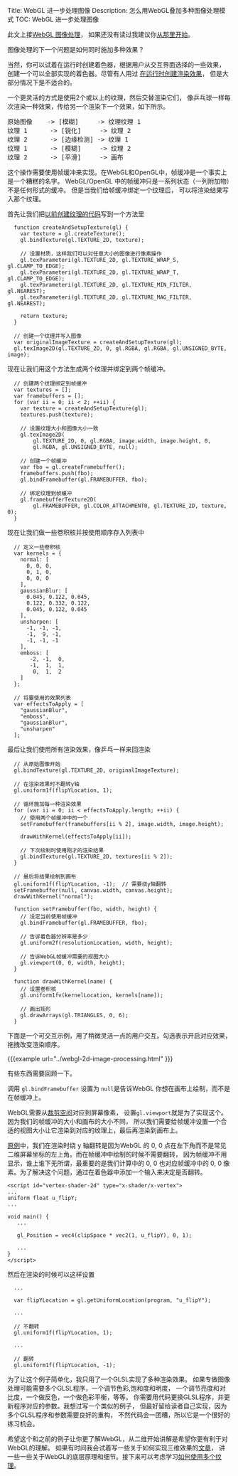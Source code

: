 Title: WebGL 进一步处理图像
Description: 怎么用WebGL叠加多种图像处理模式
TOC: WebGL 进一步处理图像


此文上接[WebGL 图像处理](webgl-image-processing.html)，
如果还没有读过我建议你[从那里开始](webgl-image-processing.html)。

图像处理的下一个问题是如何同时施加多种效果？

当然，你可以试着在运行时创建着色器，根据用户从交互界面选择的一些效果，
创建一个可以全部实现的着色器。尽管有人用过
[在运行时创建渲染效果](https://www.youtube.com/watch?v=cQUn0Zeh-0Q)，
但是大部分情况下是不适合的。

一个更灵活的方式是使用2个或以上的纹理，然后交替渲染它们，
像乒乓球一样每次渲染一种效果，传给另一个渲染下一个效果，如下所示。

<div class="webgl_center"><pre>原始图像    -&gt; [模糊]     -&gt; 纹理纹理 1
纹理 1      -&gt; [锐化]     -&gt; 纹理 2
纹理 2      -&gt; [边缘检测] -&gt; 纹理 1
纹理 1      -&gt; [模糊]     -&gt; 纹理 2
纹理 2      -&gt; [平滑]     -&gt; 画布</pre></div>

这个操作需要使用帧缓冲来实现。在WebGL和OpenGL中，帧缓冲是一个事实上是一个糟糕的名字。
WebGL/OpenGL 中的帧缓冲只是一系列状态（一列附加物）不是任何形式的缓冲。
但是当我们给帧缓冲绑定一个纹理后，
可以将渲染结果写入那个纹理。

首先让我们把[以前创建纹理的代码](webgl-image-processing.html)写到一个方法里

```
  function createAndSetupTexture(gl) {
    var texture = gl.createTexture();
    gl.bindTexture(gl.TEXTURE_2D, texture);

    // 设置材质，这样我们可以对任意大小的图像进行像素操作
    gl.texParameteri(gl.TEXTURE_2D, gl.TEXTURE_WRAP_S, gl.CLAMP_TO_EDGE);
    gl.texParameteri(gl.TEXTURE_2D, gl.TEXTURE_WRAP_T, gl.CLAMP_TO_EDGE);
    gl.texParameteri(gl.TEXTURE_2D, gl.TEXTURE_MIN_FILTER, gl.NEAREST);
    gl.texParameteri(gl.TEXTURE_2D, gl.TEXTURE_MAG_FILTER, gl.NEAREST);

    return texture;
  }

  // 创建一个纹理并写入图像
  var originalImageTexture = createAndSetupTexture(gl);
  gl.texImage2D(gl.TEXTURE_2D, 0, gl.RGBA, gl.RGBA, gl.UNSIGNED_BYTE, image);
```

现在让我们用这个方法生成两个纹理并绑定到两个帧缓冲。

```
  // 创建两个纹理绑定到帧缓冲
  var textures = [];
  var framebuffers = [];
  for (var ii = 0; ii < 2; ++ii) {
    var texture = createAndSetupTexture(gl);
    textures.push(texture);

    // 设置纹理大小和图像大小一致
    gl.texImage2D(
        gl.TEXTURE_2D, 0, gl.RGBA, image.width, image.height, 0,
        gl.RGBA, gl.UNSIGNED_BYTE, null);

    // 创建一个帧缓冲
    var fbo = gl.createFramebuffer();
    framebuffers.push(fbo);
    gl.bindFramebuffer(gl.FRAMEBUFFER, fbo);

    // 绑定纹理到帧缓冲
    gl.framebufferTexture2D(
        gl.FRAMEBUFFER, gl.COLOR_ATTACHMENT0, gl.TEXTURE_2D, texture, 0);
  }
```

现在让我们做一些卷积核并按使用顺序存入列表中

```
  // 定义一些卷积核
  var kernels = {
    normal: [
      0, 0, 0,
      0, 1, 0,
      0, 0, 0
    ],
    gaussianBlur: [
      0.045, 0.122, 0.045,
      0.122, 0.332, 0.122,
      0.045, 0.122, 0.045
    ],
    unsharpen: [
      -1, -1, -1,
      -1,  9, -1,
      -1, -1, -1
    ],
    emboss: [
       -2, -1,  0,
       -1,  1,  1,
        0,  1,  2
    ]
  };

  // 将要使用的效果列表
  var effectsToApply = [
    "gaussianBlur",
    "emboss",
    "gaussianBlur",
    "unsharpen"
  ];
```

最后让我们使用所有渲染效果，像乒乓一样来回渲染

```
  // 从原始图像开始
  gl.bindTexture(gl.TEXTURE_2D, originalImageTexture);

  // 在渲染效果时不翻转y轴
  gl.uniform1f(flipYLocation, 1);

  // 循环施加每一种渲染效果
  for (var ii = 0; ii < effectsToApply.length; ++ii) {
    // 使用两个帧缓冲中的一个
    setFramebuffer(framebuffers[ii % 2], image.width, image.height);

    drawWithKernel(effectsToApply[ii]);

    // 下次绘制时使用刚才的渲染结果
    gl.bindTexture(gl.TEXTURE_2D, textures[ii % 2]);
  }

  // 最后将结果绘制到画布
  gl.uniform1f(flipYLocation, -1);  // 需要绕y轴翻转
  setFramebuffer(null, canvas.width, canvas.height);
  drawWithKernel("normal");

  function setFramebuffer(fbo, width, height) {
    // 设定当前使用帧缓冲
    gl.bindFramebuffer(gl.FRAMEBUFFER, fbo);

    // 告诉着色器分辨率是多少
    gl.uniform2f(resolutionLocation, width, height);

    // 告诉WebGL帧缓冲需要的视图大小
    gl.viewport(0, 0, width, height);
  }

  function drawWithKernel(name) {
    // 设置卷积核
    gl.uniform1fv(kernelLocation, kernels[name]);

    // 画出矩形
    gl.drawArrays(gl.TRIANGLES, 0, 6);
  }
```

下面是一个可交互示例，用了稍微灵活一点的用户交互。勾选表示开启对应效果，
拖拽改变渲染顺序。

{{{example url="../webgl-2d-image-processing.html" }}}

有些东西需要回顾一下。

调用 <code>gl.bindFramebuffer</code> 设置为 <code>null</code>是告诉WebGL
你想在画布上绘制，而不是在帧缓冲上。

WebGL需要从[裁剪空间](webgl-fundamentals.html)对应到屏幕像素，
设置<code>gl.viewport</code>就是为了实现这个。因为我们的帧缓冲的大小和画布的大小不同，
所以我们需要给帧缓冲设置一个合适的视图大小让它渲染到对应的纹理上，最后再渲染到画布上。

[原例](webgl-fundamentals.html)中，我们在渲染时绕 y 轴翻转是因为WebGL
的 0, 0 点在左下角而不是常见二维屏幕坐标的左上角。而在帧缓冲中绘制的时候不需要翻转，
因为帧缓冲不用显示，谁上谁下无所谓，最重要的是我们计算中的 0, 0 也对应帧缓冲中的 0, 0
像素。为了解决这个问题，通过在着色器中添加一个输入来决定是否翻转。

```
<script id="vertex-shader-2d" type="x-shader/x-vertex">
...
uniform float u_flipY;
...

void main() {
   ...

   gl_Position = vec4(clipSpace * vec2(1, u_flipY), 0, 1);

   ...
}
</script>
```

然后在渲染的时候可以这样设置

```
  ...

  var flipYLocation = gl.getUniformLocation(program, "u_flipY");

  ...

  // 不翻转
  gl.uniform1f(flipYLocation, 1);

  ...

  // 翻转
  gl.uniform1f(flipYLocation, -1);

```

为了让这个例子简单化，我只用了一个GLSL实现了多种渲染效果。
如果专做图像处理可能需要多个GLSL程序，一个调节色彩,饱和度和明度，
一个调节亮度和对比度，一个做反色，一个做色彩平衡，等等。
你需要用代码更换GLSL程序，并更新程序对应的参数。我想过写一个类似的例子，
但最好留给读者自己实现，因为多个GLSL程序和参数需要良好的重构，
不然代码会一团糟，所以它是一个很好的练习机会。

希望这个和之前的例子让你更了解WebGL，从二维开始讲解是希望你更有利于对WebGL的理解。
如果有时间我会试着写一些关于如何实现三维效果的[文章](webgl-2d-translation.html)，
讲一些一些关于WebGL的底层原理和细节。接下来可以考虑学习[如何使用多个纹理](webgl-2-textures.html)。


